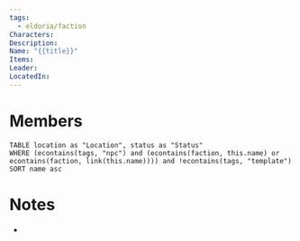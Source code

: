 ```yaml
---
tags:
  - eldoria/faction
Characters: 
Description: 
Name: "{{title}}"
Items: 
Leader: 
LocatedIn:
---
```

# Members
```dataview
TABLE location as "Location", status as "Status"
WHERE (econtains(tags, "npc") and (econtains(faction, this.name) or econtains(faction, link(this.name)))) and !econtains(tags, "template")
SORT name asc
```

# Notes
* 
